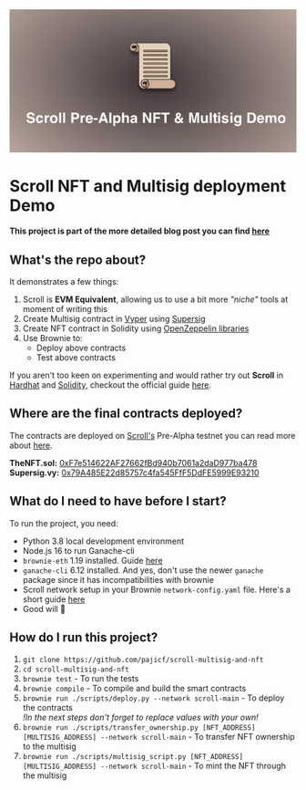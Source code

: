 <img src="./assets/banner.jpeg" alt="Scroll Pre-Alpha NFT and Multisig Demo"/>

# Scroll NFT and Multisig deployment Demo

**This project is part of the more detailed blog post you can find [here](https://pajicf.netlify.app/blog/scroll-layer2-nft-and-multisig-deployment)**  

## What's the repo about?

It demonstrates a few things:
1. Scroll is **EVM Equivalent**, allowing us to use a bit more _"niche"_ tools at moment of writing this
2. Create Multisig contract in [Vyper](https://vyper.readthedocs.io/en/stable/) using [Supersig](https://github.com/dmfxyz/supersig)
3. Create NFT contract in Solidity using [OpenZeppelin libraries](https://github.com/OpenZeppelin/openzeppelin-contracts/)
4. Use Brownie to:
   - Deploy above contracts 
   - Test above contracts

If you aren't too keen on experimenting and would rather try out **Scroll** 
in [Hardhat](https://hardhat.org/) and [Solidity](https://docs.soliditylang.org/en/v0.8.17/), checkout the official guide [here](https://guide.scroll.io/user-guide/contract-deployment-tutorial).

## Where are the final contracts deployed?

The contracts are deployed on [Scroll's](https://scroll.io/) Pre-Alpha testnet you can read more about [here](https://prealpha.scroll.io/).

**TheNFT.sol:** [0xF7e514622AF27662fBd940b7061a2daD977ba478](https://l2scan.scroll.io/address/0xF7e514622AF27662fBd940b7061a2daD977ba478)  
**Supersig.vy:** [0x79A485E22d85757c4fa545FfF5DdFE5999E93210](https://l2scan.scroll.io/address/0x79A485E22d85757c4fa545FfF5DdFE5999E93210)

## What do I need to have before I start?
To run the project, you need:
- Python 3.8 local development environment
- Node.js 16 to run Ganache-cli
- `brownie-eth` 1.19 installed. Guide [here](https://eth-brownie.readthedocs.io/en/stable/install.html)
- `ganache-cli` 6.12 installed. And yes, don't use the newer `ganache` package since it has incompatibilities with brownie
- Scroll network setup in your Brownie `network-config.yaml` file. Here's a short guide [here](https://github.com/pajicf/scroll-multisig-and-nft/assets/network_config_guide.md)
- Good will 🙂

## How do I run this project?
1. `git clone https://github.com/pajicf/scroll-multisig-and-nft`  
2. `cd scroll-multisig-and-nft`  
3. `brownie test` - To run the tests
4. `brownie compile` - To compile and build the smart contracts
5. `brownie run ./scripts/deploy.py --network scroll-main` - To deploy the contracts  
_!In the next steps don't forget to replace values with your own!_
6. `brownie run ./scripts/transfer_ownership.py [NFT_ADDRESS] [MULTISIG_ADDRESS] --network scroll-main` - To transfer NFT ownership to the multisig
7. `brownie run ./scripts/multisig_script.py [NFT_ADDRESS] [MULTISIG_ADDRESS] --network scroll-main` - To mint the NFT through the multisig
